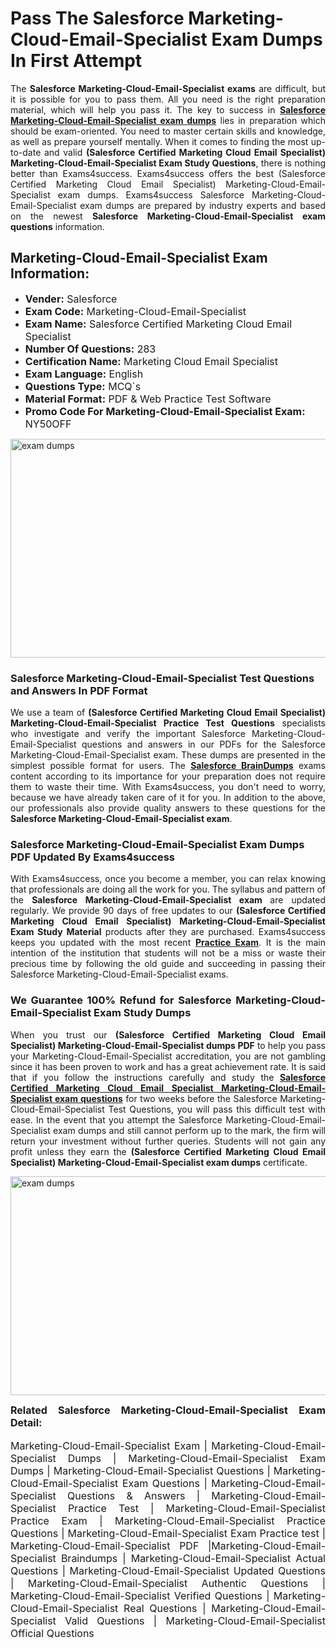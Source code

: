 <h1><strong><strong>Pass The Salesforce Marketing-Cloud-Email-Specialist Exam Dumps In First Attempt</strong></strong></h1> <p style="text-align:justify">The <strong>Salesforce Marketing-Cloud-Email-Specialist exams</strong> are difficult, but it is possible for you to pass them. All you need is the right preparation material, which will help you pass it. The key to success in <a href="https://www.exams4success.com/salesforce/marketing-cloud-email-specialist-pdf-exam-dumps"><strong>Salesforce Marketing-Cloud-Email-Specialist exam dumps</strong></a> lies in preparation which should be exam-oriented. You need to master certain skills and knowledge, as well as prepare yourself mentally. When it comes to finding the most up-to-date and valid <strong>(Salesforce Certified Marketing Cloud Email Specialist) Marketing-Cloud-Email-Specialist Exam Study Questions</strong>, there is nothing better than Exams4success. Exams4success offers the best (Salesforce Certified Marketing Cloud Email Specialist) Marketing-Cloud-Email-Specialist exam dumps. Exams4success Salesforce Marketing-Cloud-Email-Specialist exam dumps are prepared by industry experts and based on the newest <strong>Salesforce Marketing-Cloud-Email-Specialist exam questions</strong> information.</p> <h2><strong><strong>Marketing-Cloud-Email-Specialist Exam Information:</strong></strong></h2> <ul> <li><span style="font-size:16px"><strong>Vender:</strong> Salesforce</span></li> <li><span style="font-size:16px"><strong>Exam Code:</strong> Marketing-Cloud-Email-Specialist</span></li> <li><span style="font-size:16px"><strong>Exam Name:</strong> Salesforce Certified Marketing Cloud Email Specialist</span></li> <li><span style="font-size:16px"><strong>Number Of Questions:</strong> 283</span></li> <li><span style="font-size:16px"><strong>Certification Name:</strong> Marketing Cloud Email Specialist</span></li> <li><span style="font-size:16px"><strong>Exam Language:</strong> English</span></li> <li><span style="font-size:16px"><strong>Questions Type:</strong> MCQ`s</span></li> <li><span style="font-size:16px"><strong>Material Format:</strong> PDF & Web Practice Test Software</span></li> <li><span style="font-size:16px"><strong>Promo Code For Marketing-Cloud-Email-Specialist Exam: </strong>NY50OFF</span></li> </ul> <p><a href="https://www.exams4success.com/salesforce/marketing-cloud-email-specialist-pdf-exam-dumps" rel="no-follow"><img alt="exam dumps" src="https://www.certcollections.com/uploads/content/infrist1.png" style="height:350px; width:750px" /></a></p> <h3><strong>Salesforce Marketing-Cloud-Email-Specialist Test Questions and Answers In PDF Format</strong></h3> <p style="text-align:justify">We use a team of <strong>(Salesforce Certified Marketing Cloud Email Specialist) Marketing-Cloud-Email-Specialist Practice Test Questions</strong> specialists who investigate and verify the important Salesforce Marketing-Cloud-Email-Specialist questions and answers in our PDFs for the Salesforce Marketing-Cloud-Email-Specialist exam. These dumps are presented in the simplest possible format for users. The <a href="https://www.exams4success.com/salesforce-exam-dumps"><strong>Salesforce BrainDumps</strong></a> exams content according to its importance for your preparation does not require them to waste their time. With Exams4success, you don't need to worry, because we have already taken care of it for you. In addition to the above, our professionals also provide quality answers to these questions for the<strong> Salesforce Marketing-Cloud-Email-Specialist exam</strong>.</p> <h3><strong> Salesforce Marketing-Cloud-Email-Specialist Exam Dumps PDF Updated By Exams4success</strong></h3> <p style="text-align:justify">With Exams4success, once you become a member, you can relax knowing that professionals are doing all the work for you. The syllabus and pattern of the <strong>Salesforce Marketing-Cloud-Email-Specialist exam </strong>are updated regularly. We provide 90 days of free updates to our <strong>(Salesforce Certified Marketing Cloud Email Specialist) Marketing-Cloud-Email-Specialist Exam Study Material</strong> products after they are purchased. Exams4success keeps you updated with the most recent <a href="https://www.exams4success.com/"><strong>Practice Exam</strong></a>. It is the main intention of the institution that students will not be a miss or waste their precious time by following the old guide and succeeding in passing their Salesforce Marketing-Cloud-Email-Specialist exams.</p> <h3 style="text-align:justify"><strong>We Guarantee 100% Refund for Salesforce Marketing-Cloud-Email-Specialist Exam Study Dumps</strong></h3> <p style="text-align:justify">When you trust our <strong>(Salesforce Certified Marketing Cloud Email Specialist) Marketing-Cloud-Email-Specialist dumps PDF</strong> to help you pass your Marketing-Cloud-Email-Specialist accreditation, you are not gambling since it has been proven to work and has a great achievement rate. It is said that if you follow the instructions carefully and study the <a href="https://www.exams4success.com/salesforce/marketing-cloud-email-specialist-pdf-exam-dumps"><strong>Salesforce Certified Marketing Cloud Email Specialist Marketing-Cloud-Email-Specialist exam questions</strong></a> for two weeks before the Salesforce Marketing-Cloud-Email-Specialist Test Questions, you will pass this difficult test with ease. In the event that you attempt the Salesforce Marketing-Cloud-Email-Specialist exam dumps and still cannot perform up to the mark, the firm will return your investment without further queries. Students will not gain any profit unless they earn the <strong>(Salesforce Certified Marketing Cloud Email Specialist) Marketing-Cloud-Email-Specialist exam dumps</strong> certificate.</p> <p style="text-align:justify"><a href="https://www.exams4success.com/salesforce/marketing-cloud-email-specialist-pdf-exam-dumps" rel="no-follow"><img alt="exam dumps" src="https://www.certcollections.com/uploads/content/free_demo1.png" style="height:350px; width:750px" /></a></p> <p style="text-align:justify"><span style="font-size:16px"><strong>Related Salesforce Marketing-Cloud-Email-Specialist Exam Detail:</strong></span><br /> <br /> <span style="font-size:16px">Marketing-Cloud-Email-Specialist Exam | Marketing-Cloud-Email-Specialist Dumps | Marketing-Cloud-Email-Specialist Exam Dumps | Marketing-Cloud-Email-Specialist Questions | Marketing-Cloud-Email-Specialist Exam Questions | Marketing-Cloud-Email-Specialist Questions & Answers | Marketing-Cloud-Email-Specialist Practice Test | Marketing-Cloud-Email-Specialist Practice Exam | Marketing-Cloud-Email-Specialist Practice Questions | Marketing-Cloud-Email-Specialist Exam Practice test | Marketing-Cloud-Email-Specialist PDF |Marketing-Cloud-Email-Specialist Braindumps | Marketing-Cloud-Email-Specialist Actual Questions | Marketing-Cloud-Email-Specialist Updated Questions | Marketing-Cloud-Email-Specialist Authentic Questions | Marketing-Cloud-Email-Specialist Verified Questions | Marketing-Cloud-Email-Specialist Real Questions | Marketing-Cloud-Email-Specialist Valid Questions | Marketing-Cloud-Email-Specialist Official Questions</span></p>
